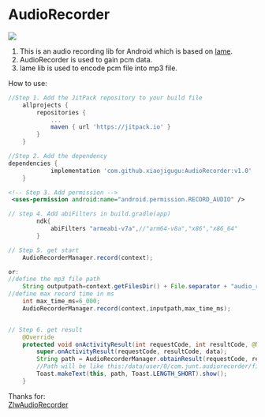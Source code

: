 # AudioRecorder

[![](https://jitpack.io/v/xiaojigugu/AudioRecorder.svg)](https://jitpack.io/#xiaojigugu/AudioRecorder)


1. This is an audio recording lib for Android which is based on [lame]("https://lame.sourceforge.io/").
2. AudioRecorder is used to gain pcm data.
3. lame lib is used to encode pcm file into mp3 file.


How to use:

```groovy
//Step 1. Add the JitPack repository to your build file
	allprojects {
		repositories {
			...
			maven { url 'https://jitpack.io' }
		}
	}

//Step 2. Add the dependency
dependencies {
	        implementation 'com.github.xiaojigugu:AudioRecorder:v1.0'
	}
```

```xml
<!-- Step 3. Add permission -->
 <uses-permission android:name="android.permission.RECORD_AUDIO" />
```

```groovy
// step 4. Add abiFilters in build.gradle(app)
        ndk{
            abiFilters "armeabi-v7a",//"arm64-v8a","x86","x86_64"
        }
```

```java
// Step 5. get start
    AudioRecorderManager.record(context);

or:
//define the mp3 file path
    String outputpath=context.getFilesDir() + File.separator + "audio_record";
//define max record time in ms
    int max_time_ms=6_000;
    AudioRecorderManager.record(context,inputpath,max_time_ms);


// Step 6. get result
    @Override
    protected void onActivityResult(int requestCode, int resultCode, @Nullable Intent data) {
        super.onActivityResult(requestCode, resultCode, data);
        String path = AudioRecorderManager.obtainResult(requestCode, resultCode, data);
        //Path will be like this:/data/user/0/com.junt.audiorecorder/files/audio_record/record.mp3
        Toast.makeText(this, path, Toast.LENGTH_SHORT).show();
    }

```

Thanks for:  
[ZlwAudioRecorder]("https://github.com/zhaolewei/ZlwAudioRecorder")

